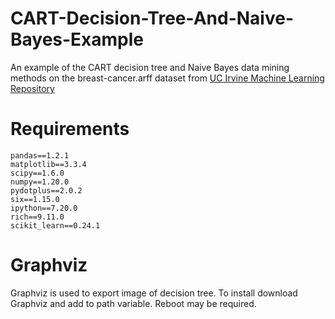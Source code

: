 # CART-Decision-Tree-And-Naive-Bayes-Example
An example of the CART decision tree and Naive Bayes data mining methods on the breast-cancer.arff dataset from [UC Irvine Machine Learning Repository](http://archive.ics.uci.edu/ml/datasets/Iris)

# Requirements
```
pandas==1.2.1
matplotlib==3.3.4
scipy==1.6.0
numpy==1.20.0
pydotplus==2.0.2
six==1.15.0
ipython==7.20.0
rich==9.11.0
scikit_learn==0.24.1
```

# Graphviz
Graphviz is used to export image of decision tree.
To install download Graphviz and add to path variable. Reboot may be required.

